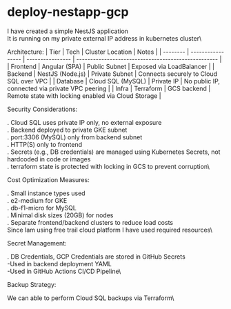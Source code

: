 # deploy-nestapp-gcp

I have created a simple NestJS application\
It is running on my private external IP address in kubernetes cluster\

Architecture:
| Tier     | Tech              | Cluster Location | Notes                                               |
| -------- | ----------------- | ---------------- | --------------------------------------------------- |
| Frontend | Angular (SPA)     | Public Subnet    | Exposed via LoadBalancer                            |
| Backend  | NestJS (Node.js)  | Private Subnet   | Connects securely to Cloud SQL over VPC             |
| Database | Cloud SQL (MySQL) | Private IP       | No public IP, connected via private VPC peering     |
| Infra    | Terraform         | GCS backend      | Remote state with locking enabled via Cloud Storage |

Security Considerations:

. Cloud SQL uses private IP only, no external exposure\
. Backend deployed to private GKE subnet\
. port:3306 (MySQL) only from backend subnet\
. HTTP(S) only to frontend\
. Secrets (e.g., DB credentials) are managed using Kubernetes Secrets, not hardcoded in code or images\
. terraform state is protected with locking in GCS to prevent corruption\

Cost Optimization Measures:

. Small instance types used\
. e2-medium for GKE\
. db-f1-micro for MySQL\
. Minimal disk sizes (20GB) for nodes\
. Separate frontend/backend clusters to reduce load costs\
Since Iam using free trail cloud platform I have used required resources\

Secret Management:

. DB Credentials, GCP Credentials are stored in GitHub Secrets\
 -Used in backend deployment YAML\
 -Used in GitHub Actions CI/CD Pipeline\

Backup Strategy:

We can able to perform Cloud SQL backups via Terraform\


